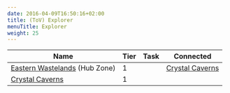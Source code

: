 ```yaml
---
date: 2016-04-09T16:50:16+02:00
title: (ToV) Explorer
menuTitle: Explorer
weight: 25
---
```


|Name|Tier|Task|Connected|
|---|---|---|---|
[Eastern Wastelands](eastern_wastelands) (Hub Zone)|1||[Crystal Caverns](crystal_caverns)
[Crystal Caverns](crystal_caverns)|1||